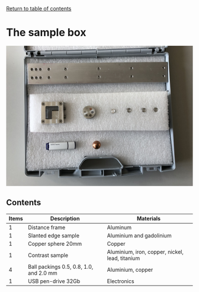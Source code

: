 [Return to table of contents](User-manual-NIQA)<br/>
# The sample box
![Sample box](figures/niqaSamples/IMG_0043.jpg)

## Contents

Items | Description | Materials
------ | ------------------------- | -----------------------
1 | Distance frame | Aluminum
1 | Slanted edge sample | Aluminium and gadolinium
1 | Copper sphere 20mm | Copper
1 | Contrast sample | Aluminium, iron, copper, nickel, lead, titanium 
4 | Ball packings 0.5, 0.8, 1.0, and 2.0 mm| Aluminium, copper
1 | USB pen-drive 32Gb | Electronics
